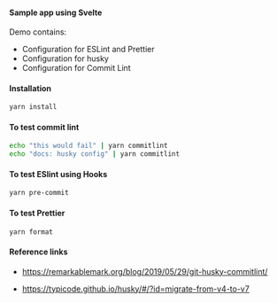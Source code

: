 #### Sample app using Svelte

Demo contains: 
  * Configuration for ESLint and Prettier
  * Configuration for husky
  * Configuration for Commit Lint
 
#### Installation

```sh
yarn install
```

#### To test commit lint
```sh
echo "this would fail" | yarn commitlint
echo "docs: husky config" | yarn commitlint
```

#### To test ESlint using Hooks
```sh
yarn pre-commit
```

#### To test Prettier 

```sh
yarn format
```

#### Reference links

* https://remarkablemark.org/blog/2019/05/29/git-husky-commitlint/

* https://typicode.github.io/husky/#/?id=migrate-from-v4-to-v7
